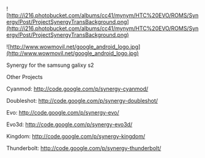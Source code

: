 ![http://i216.photobucket.com/albums/cc41/mynym/HTC%20EVO/ROMS/Synergy/Post/ProjectSynergyTransBackground.png](http://i216.photobucket.com/albums/cc41/mynym/HTC%20EVO/ROMS/Synergy/Post/ProjectSynergyTransBackground.png)

![http://www.wowmovil.net/google_android_logo.jpg](http://www.wowmovil.net/google_android_logo.jpg)

Synergy for the samsung galixy s2

Other Projects

Cyanmod: http://code.google.com/p/synergy-cyanmod/

Doubleshot: http://code.google.com/p/synergy-doubleshot/

Evo: http://code.google.com/p/synergy-evo/

Evo3d: http://code.google.com/p/synergy-evo3d/

Kingdom: http://code.google.com/p/synergy-kingdom/

Thunderbolt: http://code.google.com/p/synergy-thunderbolt/